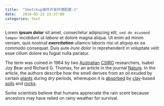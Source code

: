 ```yaml
---
title:  "Sketchup插件开发环境配置-1"
date:   2018-05-23 23:37:00
categories: text
---
```


Lorem **ipsum dolor** sit amet, consectetur adipiscing elit, `sed do eiusmod tempor` incididunt ut *labore* et dolore magna aliqua. Ut enim ad minim veniam, quis nostrud ***exercitation*** ullamco laboris nisi ut aliquip ex ea commodo consequat. Duis aute *irure dolor* in reprehenderit in voluptate velit esse cillum dolore eu fugiat nulla pariatur.

The term was coined in 1964 by two [Australian](https://en.wikipedia.org/wiki/Australia) [CSIRO](https://en.wikipedia.org/wiki/CSIRO) researchers, Isabel Joy Bear and Richard G. Thomas, for an article in the journal [Nature](https://en.wikipedia.org/wiki/Nature_(journal)). In the article, the authors describe how the smell derives from an oil exuded by certain [plants](https://en.wikipedia.org/wiki/Plants) during dry periods, whereupon it is [absorbed](https://en.wikipedia.org/wiki/Absorption_(chemistry)) by [clay](https://en.wikipedia.org/wiki/Clay)-based [soils](https://en.wikipedia.org/wiki/Soil) and [rocks](https://en.wikipedia.org/wiki/Rock_(geology)).


Some scientists believe that humans appreciate the rain scent because ancestors may have relied on rainy weather for survival.
